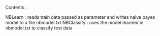 Contents  :

NBLearn : reads train data passed as parameter and writes naive bayes model to a file nbmodel.txt
NBClassify : uses the model learned in nbmodel.txt to classify test data
